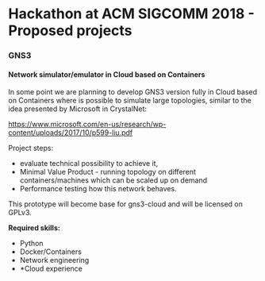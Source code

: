 # Hackathon at ACM SIGCOMM 2018 - Proposed projects

### GNS3

#### Network simulator/emulator in Cloud based on Containers

In some point we are planning to develop GNS3 version fully in Cloud based on Containers where is possible to simulate large topologies, similar to the idea presented by Microsoft in CrystalNet:

https://www.microsoft.com/en-us/research/wp-content/uploads/2017/10/p599-liu.pdf

Project steps:
* evaluate technical possibility to achieve it,
* Minimal Value Product - running topology on different containers/machines which can be scaled up on demand
* Performance testing how this network behaves.

This prototype will become base for gns3-cloud and will be licensed on GPLv3. 

**Required skills:**
* Python
* Docker/Containers
* Network engineering
* *Cloud experience
